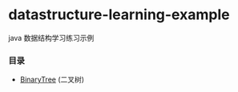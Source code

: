 # datastructure-learning-example
java 数据结构学习练习示例

### 目录
* [BinaryTree](https://github.com/lilei644/datastructure-learning-example/tree/master/BinaryTree/src) (二叉树)